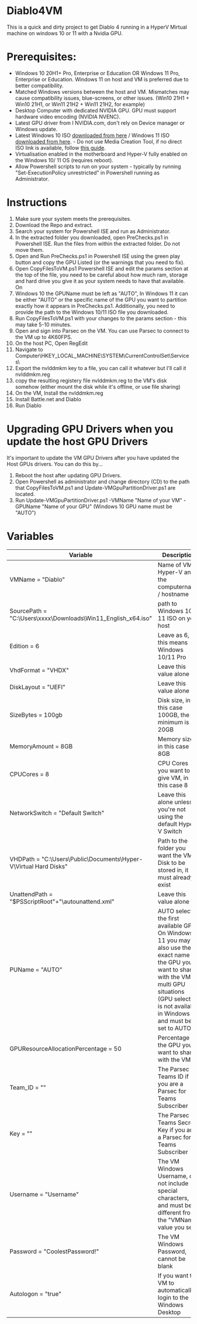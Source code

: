 # Diablo4VM

This is a quick and dirty project to get Diablo 4 running in a HyperV Mirtual machine on windows 10 or 11 with a Nvidia GPU.

# Prerequisites:

* Windows 10 20H1+ Pro, Enterprise or Education OR Windows 11 Pro, Enterprise or Education. Windows 11 on host and VM is preferred due to better compatibility.
* Matched Windows versions between the host and VM. Mismatches may cause compatibility issues, blue-screens, or other issues. (Win10 21H1 + Win10 21H1, or Win11 21H2 + Win11 21H2, for example)
* Desktop Computer with dedicated NVIDIA GPU. GPU must support hardware video encoding (NVIDIA NVENC).
* Latest GPU driver from I NVIDIA.com, don't rely on Device manager or Windows update.
* Latest Windows 10 ISO [downloaded from here](https://www.microsoft.com/en-gb/software-download/windows10ISO "Downloaded from here") / Windows 11 ISO [downloaded from here](https://www.microsoft.com/en-us/software-download/windows11 "downloaded from here"). - Do not use Media Creation Tool, if no direct ISO link is available, follow [this guide](https://www.nextofwindows.com/downloading-windows-10-iso-images-using-rufus).
* Virtualisation enabled in the motherboard and Hyper-V fully enabled on the Windows 10/ 11 OS (requires reboot).
* Allow Powershell scripts to run on your system - typically by running "Set-ExecutionPolicy unrestricted" in Powershell running as Administrator.

# Instructions
1. Make sure your system meets the prerequisites.
2. Download the Repo and extract.
3. Search your system for Powershell ISE and run as Administrator.
4. In the extracted folder you downloaded, open PreChecks.ps1 in Powershell ISE. Run the files from within the extracted folder. Do not move them.
5. Open and Run PreChecks.ps1 in Powershell ISE using the green play button and copy the GPU Listed (or the warnings that you need to fix).
6. Open CopyFilesToVM.ps1 Powershell ISE and edit the params section at the top of the file, you need to be careful about how much ram, storage and hard drive you give it as your system needs to have that available. On
7. Windows 10 the GPUName must be left as "AUTO", In Windows 11 it can be either "AUTO" or the specific name of the GPU you want to partition exactly how it appears in PreChecks.ps1. Additionally, you need to provide the path to the Windows 10/11 ISO file you downloaded.
8. Run CopyFilesToVM.ps1 with your changes to the params section - this may take 5-10 minutes.
9. Open and sign into Parsec on the VM. You can use Parsec to connect to the VM up to 4K60FPS.
10. On the host PC, Open RegEdit
11. Navigate to Computer\HKEY_LOCAL_MACHINE\SYSTEM\CurrentControlSet\Services\
12. Export the nvlddmkm key to a file, you can call it whatever but I'll call it nvlddmkm.reg
13. copy the resulting registery file nvlddmkm.reg to the VM's disk somehow (either mount the disk while it's offline, or use file sharing)
14. On the VM, Install the nvlddmkm.reg
15. Install Battle.net and Diablo
16. Run Diablo

# Upgrading GPU Drivers when you update the host GPU Drivers
It's important to update the VM GPU Drivers after you have updated the Host GPUs drivers. You can do this by...

1. Reboot the host after updating GPU Drivers.
2. Open Powershell as administrator and change directory (CD) to the path that CopyFilesToVM.ps1 and Update-VMGpuPartitionDriver.ps1 are located.
3. Run Update-VMGpuPartitionDriver.ps1 -VMName "Name of your VM" -GPUName "Name of your GPU" (Windows 10 GPU name must be "AUTO")

# Variables

Variable  | Description
------------- | -------------
VMName = "Diablo"  | Name of VM in Hyper-V and the computername / hostname
SourcePath = "C:\Users\xxxx\Downloads\Win11_English_x64.iso"  | path to Windows 10/ 11 ISO on your host
Edition    = 6  | Leave as 6, this means Windows 10/11 Pro
VhdFormat  = "VHDX"  | Leave this value alone
DiskLayout = "UEFI"  | Leave this value alone
SizeBytes  = 100gb  | Disk size, in this case 100GB, the minimum is 20GB
MemoryAmount = 8GB   | Memory size, in this case 8GB
CPUCores = 8  | CPU Cores you want to give VM, in this case 8
NetworkSwitch = "Default Switch"  | Leave this alone unless you're not using the default Hyper-V Switch
VHDPath = "C:\Users\Public\Documents\Hyper-V\Virtual Hard Disks\"  | Path to the folder you want the VM Disk to be stored in, it must already exist
UnattendPath = "$PSScriptRoot"+"\autounattend.xml"  | Leave this value alone
PUName = "AUTO"  | AUTO selects the first available GPU. On Windows 11 you may also use the exact name of the GPU you want to share with the VM in multi GPU situations (GPU selection is not available in Windows 10 and must be set to AUTO)
GPUResourceAllocationPercentage = 50  | Percentage of the GPU you want to share with the VM
Team_ID = ""  | The Parsec for Teams ID if you are a Parsec for Teams Subscriber
Key = ""  | The Parsec for Teams Secret Key if you are a Parsec for Teams Subscriber
Username = "Username"  | The VM Windows Username, do not include special characters, and must be different from the "VMName" value you set
Password = "CoolestPassword!"  | The VM Windows Password, cannot be blank
Autologon = "true"  | If you want the VM to automatically login to the Windows Desktop
